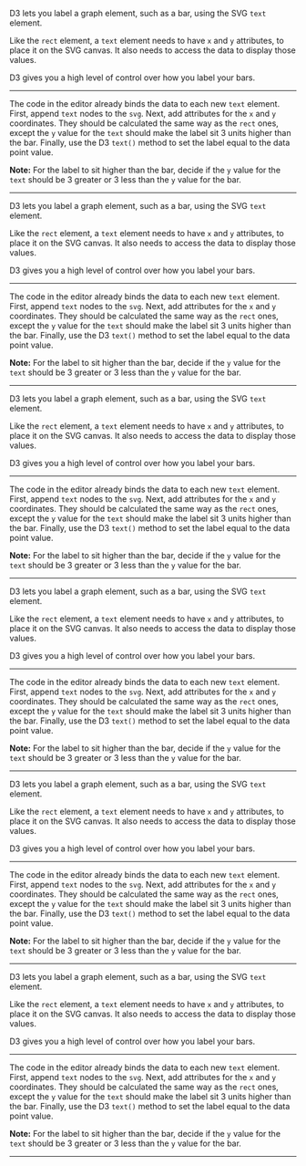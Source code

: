 <div class="challenge-instructions data-visualization-with-d3"><div><section id="description">
<p>D3 lets you label a graph element, such as a bar, using the SVG <code>text</code> element.</p>
<p>Like the <code>rect</code> element, a <code>text</code> element needs to have <code>x</code> and <code>y</code> attributes, to place it on the SVG canvas. It also needs to access the data to display those values.</p>
<p>D3 gives you a high level of control over how you label your bars.</p>
</section></div><hr/><div><section id="instructions">
<p>The code in the editor already binds the data to each new <code>text</code> element. First, append <code>text</code> nodes to the <code>svg</code>. Next, add attributes for the <code>x</code> and <code>y</code> coordinates. They should be calculated the same way as the <code>rect</code> ones, except the <code>y</code> value for the <code>text</code> should make the label sit 3 units higher than the bar. Finally, use the D3 <code>text()</code> method to set the label equal to the data point value.</p>
<p><strong>Note:</strong> For the label to sit higher than the bar, decide if the <code>y</code> value for the <code>text</code> should be 3 greater or 3 less than the <code>y</code> value for the bar.</p>
</section></div><hr/></div><div class="challenge-instructions data-visualization-with-d3"><div><section id="description">
<p>D3 lets you label a graph element, such as a bar, using the SVG <code>text</code> element.</p>
<p>Like the <code>rect</code> element, a <code>text</code> element needs to have <code>x</code> and <code>y</code> attributes, to place it on the SVG canvas. It also needs to access the data to display those values.</p>
<p>D3 gives you a high level of control over how you label your bars.</p>
</section></div><hr/><div><section id="instructions">
<p>The code in the editor already binds the data to each new <code>text</code> element. First, append <code>text</code> nodes to the <code>svg</code>. Next, add attributes for the <code>x</code> and <code>y</code> coordinates. They should be calculated the same way as the <code>rect</code> ones, except the <code>y</code> value for the <code>text</code> should make the label sit 3 units higher than the bar. Finally, use the D3 <code>text()</code> method to set the label equal to the data point value.</p>
<p><strong>Note:</strong> For the label to sit higher than the bar, decide if the <code>y</code> value for the <code>text</code> should be 3 greater or 3 less than the <code>y</code> value for the bar.</p>
</section></div><hr/></div><div class="challenge-instructions data-visualization-with-d3"><div><section id="description">
<p>D3 lets you label a graph element, such as a bar, using the SVG <code>text</code> element.</p>
<p>Like the <code>rect</code> element, a <code>text</code> element needs to have <code>x</code> and <code>y</code> attributes, to place it on the SVG canvas. It also needs to access the data to display those values.</p>
<p>D3 gives you a high level of control over how you label your bars.</p>
</section></div><hr/><div><section id="instructions">
<p>The code in the editor already binds the data to each new <code>text</code> element. First, append <code>text</code> nodes to the <code>svg</code>. Next, add attributes for the <code>x</code> and <code>y</code> coordinates. They should be calculated the same way as the <code>rect</code> ones, except the <code>y</code> value for the <code>text</code> should make the label sit 3 units higher than the bar. Finally, use the D3 <code>text()</code> method to set the label equal to the data point value.</p>
<p><strong>Note:</strong> For the label to sit higher than the bar, decide if the <code>y</code> value for the <code>text</code> should be 3 greater or 3 less than the <code>y</code> value for the bar.</p>
</section></div><hr/></div><div class="challenge-instructions data-visualization-with-d3"><div><section id="description">
<p>D3 lets you label a graph element, such as a bar, using the SVG <code>text</code> element.</p>
<p>Like the <code>rect</code> element, a <code>text</code> element needs to have <code>x</code> and <code>y</code> attributes, to place it on the SVG canvas. It also needs to access the data to display those values.</p>
<p>D3 gives you a high level of control over how you label your bars.</p>
</section></div><hr/><div><section id="instructions">
<p>The code in the editor already binds the data to each new <code>text</code> element. First, append <code>text</code> nodes to the <code>svg</code>. Next, add attributes for the <code>x</code> and <code>y</code> coordinates. They should be calculated the same way as the <code>rect</code> ones, except the <code>y</code> value for the <code>text</code> should make the label sit 3 units higher than the bar. Finally, use the D3 <code>text()</code> method to set the label equal to the data point value.</p>
<p><strong>Note:</strong> For the label to sit higher than the bar, decide if the <code>y</code> value for the <code>text</code> should be 3 greater or 3 less than the <code>y</code> value for the bar.</p>
</section></div><hr/></div><div class="challenge-instructions data-visualization-with-d3"><div><section id="description">
<p>D3 lets you label a graph element, such as a bar, using the SVG <code>text</code> element.</p>
<p>Like the <code>rect</code> element, a <code>text</code> element needs to have <code>x</code> and <code>y</code> attributes, to place it on the SVG canvas. It also needs to access the data to display those values.</p>
<p>D3 gives you a high level of control over how you label your bars.</p>
</section></div><hr/><div><section id="instructions">
<p>The code in the editor already binds the data to each new <code>text</code> element. First, append <code>text</code> nodes to the <code>svg</code>. Next, add attributes for the <code>x</code> and <code>y</code> coordinates. They should be calculated the same way as the <code>rect</code> ones, except the <code>y</code> value for the <code>text</code> should make the label sit 3 units higher than the bar. Finally, use the D3 <code>text()</code> method to set the label equal to the data point value.</p>
<p><strong>Note:</strong> For the label to sit higher than the bar, decide if the <code>y</code> value for the <code>text</code> should be 3 greater or 3 less than the <code>y</code> value for the bar.</p>
</section></div><hr/></div><div class="challenge-instructions data-visualization-with-d3"><div><section id="description">
<p>D3 lets you label a graph element, such as a bar, using the SVG <code>text</code> element.</p>
<p>Like the <code>rect</code> element, a <code>text</code> element needs to have <code>x</code> and <code>y</code> attributes, to place it on the SVG canvas. It also needs to access the data to display those values.</p>
<p>D3 gives you a high level of control over how you label your bars.</p>
</section></div><hr/><div><section id="instructions">
<p>The code in the editor already binds the data to each new <code>text</code> element. First, append <code>text</code> nodes to the <code>svg</code>. Next, add attributes for the <code>x</code> and <code>y</code> coordinates. They should be calculated the same way as the <code>rect</code> ones, except the <code>y</code> value for the <code>text</code> should make the label sit 3 units higher than the bar. Finally, use the D3 <code>text()</code> method to set the label equal to the data point value.</p>
<p><strong>Note:</strong> For the label to sit higher than the bar, decide if the <code>y</code> value for the <code>text</code> should be 3 greater or 3 less than the <code>y</code> value for the bar.</p>
</section></div><hr/></div>
